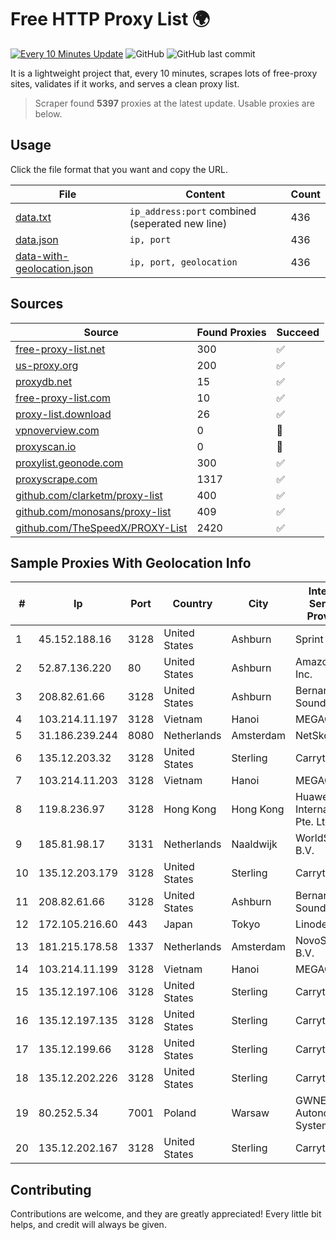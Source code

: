 
# Free HTTP Proxy List 🌍

[![Every 10 Minutes Update](https://github.com/mertguvencli/http-proxy-list/actions/workflows/main.yml/badge.svg?branch=main)](https://github.com/mertguvencli/http-proxy-list/actions/workflows/main.yml)
![GitHub](https://img.shields.io/github/license/mertguvencli/http-proxy-list)
![GitHub last commit](https://img.shields.io/github/last-commit/mertguvencli/http-proxy-list)

It is a lightweight project that, every 10 minutes, scrapes lots of free-proxy sites, validates if it works, and serves a clean proxy list.


> Scraper found **5397** proxies at the latest update. Usable proxies are below.

## Usage

Click the file format that you want and copy the URL.


|File|Content|Count|
|----|-------|-----|
|[data.txt](https://raw.githubusercontent.com/mertguvencli/http-proxy-list/main/proxy-list/data.txt)|`ip_address:port` combined (seperated new line)|436|
|[data.json](https://raw.githubusercontent.com/mertguvencli/http-proxy-list/main/proxy-list/data.json)|`ip, port`|436|
|[data-with-geolocation.json](https://raw.githubusercontent.com/mertguvencli/http-proxy-list/main/proxy-list/data-with-geolocation.json)|`ip, port, geolocation`|436|

## Sources

|Source|Found Proxies|Succeed|
|------|-------------|-------|
|[free-proxy-list.net](https://free-proxy-list.net)|300|✅|
|[us-proxy.org](https://www.us-proxy.org)|200|✅|
|[proxydb.net](http://proxydb.net)|15|✅|
|[free-proxy-list.com](https://free-proxy-list.com/?page=&port=&type%5B%5D=http&type%5B%5D=https&up_time=0&search=Search)|10|✅|
|[proxy-list.download](https://www.proxy-list.download/HTTP)|26|✅|
|[vpnoverview.com](https://vpnoverview.com/privacy/anonymous-browsing/free-proxy-servers)|0|🚫|
|[proxyscan.io](https://www.proxyscan.io)|0|🚫|
|[proxylist.geonode.com](https://proxylist.geonode.com/api/proxy-list?limit=300&page=1&sort_by=lastChecked&sort_type=desc&protocols=http,https)|300|✅|
|[proxyscrape.com](https://api.proxyscrape.com/v2/?request=displayproxies&protocol=http&timeout=10000&country=all&ssl=all&anonymity=all)|1317|✅|
|[github.com/clarketm/proxy-list](https://raw.githubusercontent.com/clarketm/proxy-list/master/proxy-list-raw.txt)|400|✅|
|[github.com/monosans/proxy-list](https://raw.githubusercontent.com/monosans/proxy-list/main/proxies/http.txt)|409|✅|
|[github.com/TheSpeedX/PROXY-List](https://raw.githubusercontent.com/TheSpeedX/PROXY-List/master/http.txt)|2420|✅|


## Sample Proxies With Geolocation Info

|#|Ip|Port|Country|City|Internet Service Provider|
|-|--|----|-------|----|-------------------------|
|1|45.152.188.16|3128|United States|Ashburn|Sprint|
|2|52.87.136.220|80|United States|Ashburn|Amazon.com, Inc.|
|3|208.82.61.66|3128|United States|Ashburn|Bernardi Sounds|
|4|103.214.11.197|3128|Vietnam|Hanoi|MEGACORE|
|5|31.186.239.244|8080|Netherlands|Amsterdam|NetSkope Inc|
|6|135.12.203.32|3128|United States|Sterling|Carrytel|
|7|103.214.11.203|3128|Vietnam|Hanoi|MEGACORE|
|8|119.8.236.97|3128|Hong Kong|Hong Kong|Huawei International Pte. Ltd.|
|9|185.81.98.17|3131|Netherlands|Naaldwijk|WorldStream B.V.|
|10|135.12.203.179|3128|United States|Sterling|Carrytel|
|11|208.82.61.66|3128|United States|Ashburn|Bernardi Sounds|
|12|172.105.216.60|443|Japan|Tokyo|Linode, LLC|
|13|181.215.178.58|1337|Netherlands|Amsterdam|NovoServe B.V.|
|14|103.214.11.199|3128|Vietnam|Hanoi|MEGACORE|
|15|135.12.197.106|3128|United States|Sterling|Carrytel|
|16|135.12.197.135|3128|United States|Sterling|Carrytel|
|17|135.12.199.66|3128|United States|Sterling|Carrytel|
|18|135.12.202.226|3128|United States|Sterling|Carrytel|
|19|80.252.5.34|7001|Poland|Warsaw|GWNET Autonomus System|
|20|135.12.202.167|3128|United States|Sterling|Carrytel|



## Contributing

Contributions are welcome, and they are greatly appreciated! Every
little bit helps, and credit will always be given.

